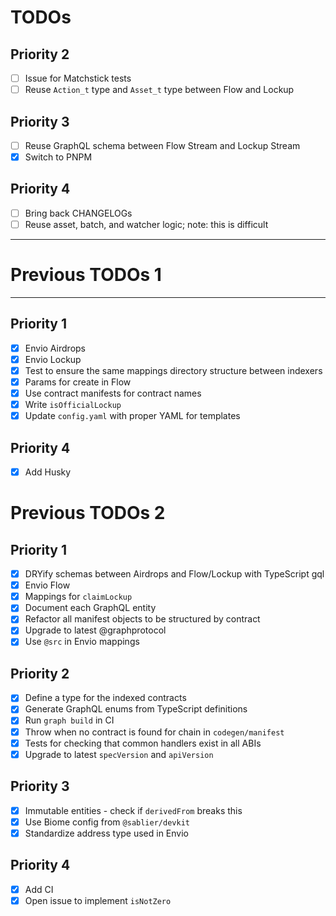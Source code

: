 # TODOs

## Priority 2

- [ ] Issue for Matchstick tests
- [ ] Reuse `Action_t` type and `Asset_t` type between Flow and Lockup

## Priority 3

- [ ] Reuse GraphQL schema between Flow Stream and Lockup Stream
- [x] Switch to PNPM

## Priority 4

- [ ] Bring back CHANGELOGs
- [ ] Reuse asset, batch, and watcher logic; note: this is difficult

---

# Previous TODOs 1

---

## Priority 1

- [x] Envio Airdrops
- [x] Envio Lockup
- [x] Test to ensure the same mappings directory structure between indexers
- [x] Params for create in Flow
- [x] Use contract manifests for contract names
- [x] Write `isOfficialLockup`
- [x] Update `config.yaml` with proper YAML for templates

## Priority 4

- [x] Add Husky

# Previous TODOs 2

## Priority 1

- [x] DRYify schemas between Airdrops and Flow/Lockup with TypeScript gql
- [x] Envio Flow
- [x] Mappings for `claimLockup`
- [x] Document each GraphQL entity
- [x] Refactor all manifest objects to be structured by contract
- [x] Upgrade to latest @graphprotocol
- [x] Use `@src` in Envio mappings

## Priority 2

- [x] Define a type for the indexed contracts
- [x] Generate GraphQL enums from TypeScript definitions
- [x] Run `graph build` in CI
- [x] Throw when no contract is found for chain in `codegen/manifest`
- [x] Tests for checking that common handlers exist in all ABIs
- [x] Upgrade to latest `specVersion` and `apiVersion`

## Priority 3

- [x] Immutable entities - check if `derivedFrom` breaks this
- [x] Use Biome config from `@sablier/devkit`
- [x] Standardize address type used in Envio

## Priority 4

- [x] Add CI
- [x] Open issue to implement `isNotZero`
